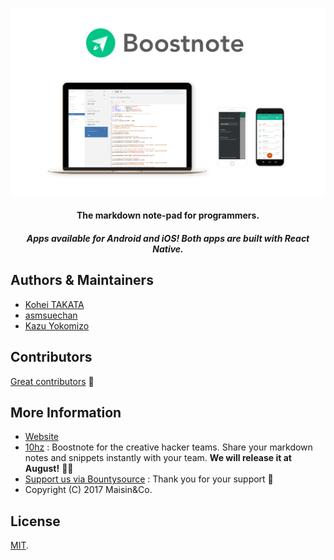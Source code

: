 ![Boostnote app screenshot](./resources/repository/top.png)

<h4 align="center">The markdown note-pad for programmers. </h4>
<h5 align="center">Apps available for Android and iOS! Both apps are built with React Native.</h5>

## Authors & Maintainers
- [Kohei TAKATA](https://github.com/kohei-takata)
- [asmsuechan](https://github.com/asmsuechan)
- [Kazu Yokomizo](https://github.com/kazup01)

## Contributors
[Great contributors](https://github.com/BoostIO/Boostnote/graphs/contributors) :tada:

## More Information
* [Website](https://boostnote.io)
* [10hz](https://boostnote.io/team/) : Boostnote for the creative hacker teams. Share your markdown notes and snippets instantly with your team. **We will release it at August!** 🏃💨
* [Support us via Bountysource](https://salt.bountysource.com/teams/boostnote) : Thank you for your support 🎉
* Copyright (C) 2017 Maisin&Co.

## License
[MIT](https://github.com/Boostnote/boostnote-mobile/blob/master/LICENSE).
